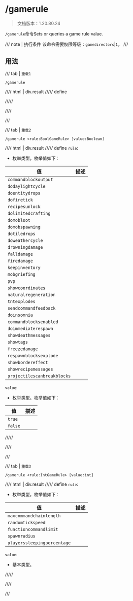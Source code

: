 # /gamerule

> 文档版本：1.20.80.24

`/gamerule`命令Sets or queries a game rule value.

/// note | 执行条件
该命令需要权限等级：`gamedirectors`|`1`。
///

## 用法

/// tab | `重载1`
```mcfunction
/gamerule
```

//// html | div.result
///// define

/////

////

///

/// tab | `重载2`
```mcfunction
/gamerule <rule:BoolGameRule> [value:Boolean]
```

//// html | div.result
///// define
`rule`: <!-- md:samp BoolGameRule -->

- 枚举类型。枚举值如下：

|值|描述|
|---|---|
|`commandblockoutput`||
|`dodaylightcycle`||
|`doentitydrops`||
|`dofiretick`||
|`recipesunlock`||
|`dolimitedcrafting`||
|`domobloot`||
|`domobspawning`||
|`dotiledrops`||
|`doweathercycle`||
|`drowningdamage`||
|`falldamage`||
|`firedamage`||
|`keepinventory`||
|`mobgriefing`||
|`pvp`||
|`showcoordinates`||
|`naturalregeneration`||
|`tntexplodes`||
|`sendcommandfeedback`||
|`doinsomnia`||
|`commandblocksenabled`||
|`doimmediaterespawn`||
|`showdeathmessages`||
|`showtags`||
|`freezedamage`||
|`respawnblocksexplode`||
|`showbordereffect`||
|`showrecipemessages`||
|`projectilescanbreakblocks`||


`value`: <!-- md:samp Boolean -->

- 枚举类型。枚举值如下：

|值|描述|
|---|---|
|`true`||
|`false`||



/////

////

///

/// tab | `重载3`
```mcfunction
/gamerule <rule:IntGameRule> [value:int]
```

//// html | div.result
///// define
`rule`: <!-- md:samp IntGameRule -->

- 枚举类型。枚举值如下：

|值|描述|
|---|---|
|`maxcommandchainlength`||
|`randomtickspeed`||
|`functioncommandlimit`||
|`spawnradius`||
|`playerssleepingpercentage`||


`value`: <!-- md:samp int -->

- 基本类型。


/////

////

///

